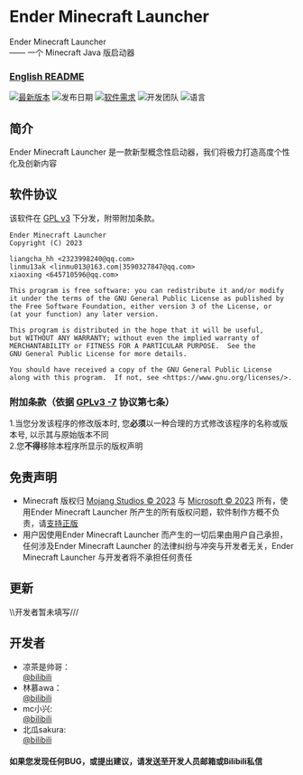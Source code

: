 # Ender Minecraft Launcher
Ender Minecraft Launcher<br>
—— 一个 Minecraft Java 版启动器<br>

### [English README](README-en.md)

[![最新版本](https://img.shields.io/badge/%E6%9C%80%E6%96%B0%E7%89%88%E6%9C%AC-v0.0.1.5_beta-brightgreen)](https://github.com/liangcha385/EnderMinecraftLauncher/releases)
![发布日期](https://img.shields.io/badge/%E5%8F%91%E5%B8%83%E6%97%A5%E6%9C%9F-2023--02--26-brightgreen)
[![软件需求](https://img.shields.io/badge/%E8%BD%AF%E4%BB%B6%E9%9C%80%E6%B1%82-Java%2017-blue)](https://www.oracle.com/cn/java/technologies/downloads/#java17)
![开发团队](https://img.shields.io/badge/%E5%BC%80%E5%8F%91%E5%9B%A2%E9%98%9F-Grass%20Block-yellow)
![语言](https://img.shields.io/badge/%E8%AF%AD%E8%A8%80-%E4%B8%AD%E6%96%87%26%E8%8B%B1%E6%96%87-blueviolet)
## 简介
Ender Minecraft Launcher 是一款新型概念性启动器，我们将极力打造高度个性化及创新内容

## 软件协议
该软件在 [GPL v3](https://www.gnu.org/licenses/gpl-3.0.html) 下分发，附带附加条款。

    Ender Minecraft Launcher
    Copyright (C) 2023 
    
    liangcha_hh <2323998240@qq.com>
    linmu13ak <linmu013@163.com|3590327847@qq.com>
    xiaoxing <645710596@qq.com>

    This program is free software: you can redistribute it and/or modify
    it under the terms of the GNU General Public License as published by
    the Free Software Foundation, either version 3 of the License, or
    (at your function) any later version.

    This program is distributed in the hope that it will be useful,
    but WITHOUT ANY WARRANTY; without even the implied warranty of
    MERCHANTABILITY or FITNESS FOR A PARTICULAR PURPOSE.  See the
    GNU General Public License for more details.

    You should have received a copy of the GNU General Public License
    along with this program.  If not, see <https://www.gnu.org/licenses/>.

### 附加条款（依据 [GPLv3 -7](LICENSE) 协议第七条）
1.当您分发该程序的修改版本时, 您<b>必须</b>以一种合理的方式修改该程序的名称或版本号, 以示其与原始版本不同<br/>
2.您<b>不得</b>移除本程序所显示的版权声明

## 免责声明
- Minecraft 版权归 [Mojang Studios  © 2023](https://account.mojang.com/) 与 [Microsoft  © 2023](https://www.microsoft.com/) 所有，使用Ender Minecraft Launcher 所产生的所有版权问题，软件制作方概不负责，请[支持正版](https://www.minecraft.net/zh-hans)
- 用户因使用Ender Minecraft Launcher 而产生的一切后果由用户自己承担，任何涉及Ender Minecraft Launcher 的法律纠纷与冲突与开发者无关，Ender Minecraft Launcher 与开发者将不承担任何责任

## 更新
<!--格式：日期-更新内容
只填写关于启动器UI和BUG修复方面内容-->
\\\开发者暂未填写///

## 开发者
- 凉茶是帅哥：<br/>
  [@bilibili](https://space.bilibili.com/676566905) <br/>
- 林慕awa：<br/>
  [@bilibili](https://space.bilibili.com/1757041761) <br/>
- mc小兴:<br/>
  [@bilibili](https://space.bilibili.com/2024358517) <br/>
- 北瓜sakura:<br/>
  [@bilibili](https://space.bilibili.com/524366930)

#### 如果您发现任何BUG，或提出建议，请发送至开发人员邮箱或Bilibili私信